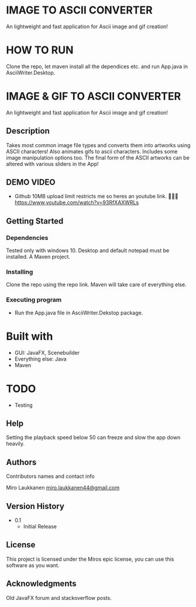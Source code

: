 # IMAGE TO ASCII CONVERTER
An lightweight and fast application for Ascii image and gif creation!

# HOW TO RUN
Clone the repo, let maven install all the dependices etc. and run App.java in AsciiWriter.Desktop.


# IMAGE & GIF TO ASCII CONVERTER

An lightweight and fast application for Ascii image and gif creation!


## Description
Takes most common image file types and converts them into artworks using ASCII characters!
Also animates gifs to ascii characters. Includes some image manipulation options too.
The final form of the ASCII artworks can be altered with various sliders in the App!


## DEMO VIDEO
- Github 10MB upload limit restricts me so heres an youtube link. 😤😪😁
https://www.youtube.com/watch?v=93RfXAXWRLs


## Getting Started

### Dependencies

Tested only with windows 10. Desktop and default notepad must be installed. 
A Maven project.

### Installing
Clone the repo using the repo link. Maven will take care of everything else.

### Executing program

* Run the App.java file in AsciiWriter.Dekstop package.

# Built with
- GUI: JavaFX, Scenebuilder
- Everything else: Java
- Maven

# TODO
- Testing

## Help

Setting the playback speed below 50 can freeze and slow the app down heavily.

## Authors

Contributors names and contact info

Miro Laukkanen
miro.laukkanen44@gmail.com

## Version History

* 0.1
    * Initial Release

## License

This project is licensed under the Miros epic license, you can use this software as you want.

## Acknowledgments

Old JavaFX forum and stackoverflow posts.
